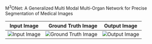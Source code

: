 M<sup>3</sup>ONet: A Generalized Multi Modal Multi-Organ Network for Precise Segmentation of Medical Images


| Input Image | Ground Truth Image | Output Image |
|:-----------:|-----------------------------:|:------------:|
| ![Input Image](https://github.com/Snehashis100/M3ONet/blob/main/media/input_imgs.gif)| ![Ground Truth Image](https://github.com/Snehashis100/M3ONet/blob/main/media/gt_imgs.gif) | ![Output Image](https://github.com/Snehashis100/M3ONet/blob/main/media/output_imgs.gif) |


